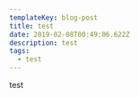 ```yaml
---
templateKey: blog-post
title: test
date: 2019-02-08T00:49:06.622Z
description: test
tags:
  - test
---
```

test
